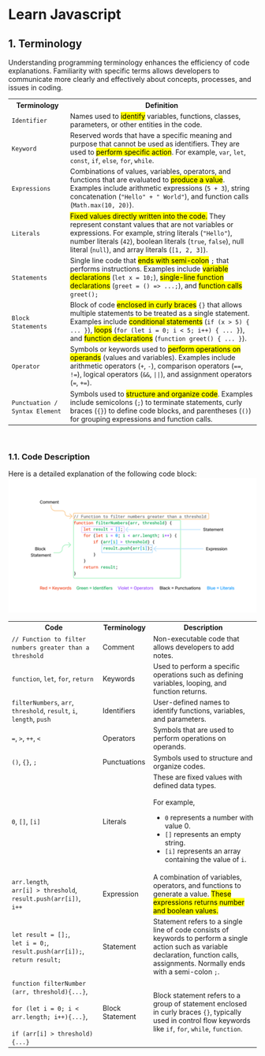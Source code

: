 # Learn Javascript

## 1. Terminology
Understanding programming terminology enhances the efficiency of code explanations. Familiarity with specific terms allows developers to communicate more clearly and effectively about concepts, processes, and issues in coding.
<table>
    <tr>
        <th>Terminology</th>
        <th>Definition</th>
    </tr>
    <tr>
        <td><code>Identifier</code></td>
        <td>Names used to <mark>identify</mark> variables, functions, classes, parameters, or other entities in the code.</td>
    </tr>
    <tr>
        <td><code>Keyword</code></td>
        <td>Reserved words that have a specific meaning and purpose that cannot be used as identifiers. They are used to <mark>perform specific action</mark>. For example, <code>var</code>, <code>let</code>, <code>const</code>, <code>if</code>, <code>else</code>, <code>for</code>, <code>while</code>.</td>
    </tr>
    <tr>
        <td><code>Expressions</code></td>
        <td>Combinations of values, variables, operators, and functions that are evaluated to <mark>produce a value</mark>. Examples include arithmetic expressions (<code>5 + 3</code>), string concatenation (<code>"Hello" + " World"</code>), and function calls (<code>Math.max(10, 20)</code>).</td>
    </tr>
    <tr>
        <td><code>Literals</code></td>
        <td><mark>Fixed values directly written into the code.</mark> They represent constant values that are not variables or expressions. For example, string literals (<code>"Hello"</code>), number literals (<code>42</code>), boolean literals (<code>true</code>, <code>false</code>), null literal (<code>null</code>), and array literals (<code>[1, 2, 3]</code>).</td>
    </tr>
    <tr>
        <td><code>Statements</code></td>
        <td>Single line code that <mark>ends with semi-colon</mark> <code>;</code> that performs instructions. Examples include <mark>variable declarations</mark> (<code>let x = 10;</code>), <mark>single-line function declarations</mark> (<code>greet = () => ...;</code>), and <mark>function calls</mark> <code>greet();</code></td>
    </tr>
    <tr>
        <td><code>Block Statements</code></td>
        <td>Block of code <mark>enclosed in curly braces</mark> <code>{}</code> that allows multiple statements to be treated as a single statement. Examples include <mark>conditional statements</mark> (<code>if (x > 5) { ... }</code>), <mark>loops</mark> (<code>for (let i = 0; i < 5; i++) { ... }</code>), and <mark>function declarations</mark> (<code>function greet() { ... }</code>).</td>
    </tr>
    <tr>
        <td><code>Operator</code></td>
        <td>Symbols or keywords used to <mark>perform operations on operands</mark> (values and variables). Examples include arithmetic operators (<code>+</code>, <code>-</code>), comparison operators (<code>==</code>, <code>!=</code>), logical operators (<code>&&</code>, <code>||</code>), and assignment operators (<code>=</code>, <code>+=</code>).</td>
    </tr>
    <tr>
        <td><code>Punctuation / Syntax Element</code></td>
        <td>Symbols used to <mark>structure and organize code</mark>. Examples include semicolons (<code>;</code>) to terminate statements, curly braces (<code>{}</code>) to define code blocks, and parentheses (<code>()</code>) for grouping expressions and function calls.</td>
    </tr>
</table>
<br>

### 1.1. Code Description
Here is a detailed explanation of the following code block:
![Programming Terminology](./assets/images/programming-terminology.jpg)

<table>
    <tr>
        <th>Code</th>
        <th>Terminology</th>
        <th>Description</th>
    </tr>
    <tr>
        <td>
            <code>// Function to filter numbers greater than a threshold</code>
        </td>
        <td>Comment</td>
        <td>Non-executable code that allows developers to add notes.</td>
    </tr>
    <tr>
        <td>
            <code>function</code>,
            <code>let</code>,
            <code>for</code>,
            <code>return</code>
        </td>
        <td>Keywords</td>
        <td>Used to perform a specific operations such as defining variables, looping, and function returns.</td>
    </tr>
    <tr>
        <td>
            <code>filterNumbers</code>,
            <code>arr</code>,
            <code>threshold</code>,
            <code>result</code>,
            <code>i</code>,
            <code>length</code>,
            <code>push</code>
        </td>
        <td>Identifiers</td>
        <td>User-defined names to identify functions, variables, and parameters.</td>
    </tr>
    <tr>
        <td>
            <code>=</code>,
            <code>></code>,
            <code>++</code>,
            <code><</code>
        </td>
        <td>Operators</td>
        <td>Symbols that are used to perform operations on operands.</td>
    </tr>
    <tr>
        <td>
            <code>()</code>,
            <code>{}</code>,
            <code>;</code>
        </td>
        <td>Punctuations</td>
        <td>Symbols used to structure and organize codes.</td>
    </tr>
    <tr>
        <td>
            <code>0</code>,
            <code>[]</code>,
            <code>[i]</code>
        </td>
        <td>Literals</td>
        <td>These are fixed values with defined data types.
        <br>
        <br>
        For example,
            <ul>
                <li>
                    <code>0</code> represents a number with value 0.
                </li>
                <li>
                    <code>[]</code> represents an empty string.
                </li>
                <li>
                    <code>[i]</code> represents an array containing the value of <code>i</code>.
                </li>
            </ul>
        </td>
    </tr>
    <tr>
        <td>
            <code>arr.length</code>,
            <br>
            <code>arr[i] > threshold</code>,
            <br>
            <code>result.push(arr[i])</code>,
            <br>
            <code>i++</code>
        </td>
        <td>Expression</td>
        <td>A combination of variables, operators, and functions to generate a value. <mark>These expressions returns number and boolean values.</mark>
        </td>
    </tr>
    <tr>
        <td>
            <code>let result = [];</code>,
            <br>
            <code>let i = 0;</code>,
            <br>
            <code>result.push(arr[i]);</code>,
            <br>
            <code>return result;</code>
        </td>
        <td>Statement</td>
        <td>Statement refers to a single line of code consists of keywords to perform a single action such as variable declaration, function calls, assignments. Normally ends with a semi-colon <code>;</code>.</mark>
        </td>
    </tr>
    <tr>
        <td>
            <code>function filterNumber (arr, threshold){...}</code>,
            <br>
            <br>
            <code>for (let i = 0; i < arr.length; i++){...}</code>,
            <br>
            <br>
            <code>if (arr[i] > threshold) {...}</code>
        </td>
        <td>Block Statement</td>
        <td>Block statement refers to a group of statement enclosed in curly braces <code>{}</code>, typically used in control flow keywords like <code>if</code>, <code>for</code>, <code>while</code>, <code>function</code>.
        </td>
    </tr>
</table>